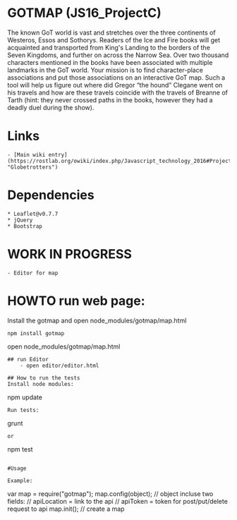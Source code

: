 # GOTMAP (JS16_ProjectC)
The known GoT world is vast and stretches over the three continents of Westeros, Essos and Sothorys. Readers of the Ice and Fire books will get acquainted and transported from King's Landing to the borders of the Seven Kingdoms, and further on across the Narrow Sea. Over two thousand characters mentioned in the books have been associated with multiple landmarks in the GoT world. Your mission is to find character-place associations and put those associations on an interactive GoT map. Such a tool will help us figure out where did Gregor “the hound” Clegane went on his travels and how are these travels coincide with the travels of Breanne of Tarth (hint: they never crossed paths in the books, however they had a deadly duel during the show).
# Links
    - [Main wiki entry](https://rostlab.org/owiki/index.php/Javascript_technology_2016#Project_C "Globetrotters")

# Dependencies
    * Leaflet@v0.7.7
    * jQuery
    * Bootstrap

# WORK IN PROGRESS
    - Editor for map

# HOWTO run web page:
Install the gotmap and open node_modules/gotmap/map.html
```
npm install gotmap
```
open node_modules/gotmap/map.html
```
## run Editor
    - open editor/editor.html

## How to run the tests
Install node modules:
```
npm update
```
Run tests:
```
grunt
```
or
```
npm test
```

#Usage

Example:
```
var map = require("gotmap");
map.config(object);
// object incluse two fields:
// apiLocation = link to the api
// apiToken = token for post/put/delete request to api
map.init();
// create a map
```
